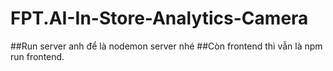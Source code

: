 # FPT.AI-In-Store-Analytics-Camera

##Run server anh để là nodemon server nhé
##Còn frontend thì vẫn là npm run frontend.

